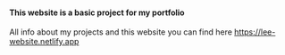 #### This website is a basic project for my portfolio

All info about my projects and this website you can find here https://lee-website.netlify.app

